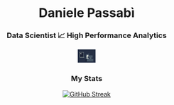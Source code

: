 <h1 align="center">Daniele Passabì</h1>

<h3 align="center">Data Scientist 📈 High Performance Analytics</h3>

<p align="center"><img src="images/programmer_gif.gif" width=40px/></p>

<h3 align="center">My Stats</h3>

<div align="center">

[![GitHub Streak](http://github-readme-streak-stats.herokuapp.com?user=danielepassabi&theme=dark&background=000000)](https://git.io/streak-stats)
  
</div>
